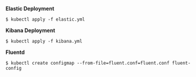 **Elastic Deployment**
```
$ kubectl apply -f elastic.yml
```

**Kibana Deployment**
```
$ kubectl apply -f kibana.yml
```

**Fluentd**
```
$ kubectl create configmap --from-file=fluent.conf=fluent.conf fluent-config
```